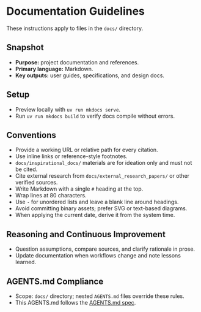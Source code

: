 # Documentation Guidelines

These instructions apply to files in the `docs/` directory.

## Snapshot
- **Purpose:** project documentation and references.
- **Primary language:** Markdown.
- **Key outputs:** user guides, specifications, and design docs.

## Setup
- Preview locally with `uv run mkdocs serve`.
- Run `uv run mkdocs build` to verify docs compile without errors.

## Conventions
- Provide a working URL or relative path for every citation.
- Use inline links or reference-style footnotes.
- `docs/inspirational_docs/` materials are for ideation only and must not be
  cited.
- Cite external research from `docs/external_research_papers/` or other
  verified sources.
- Write Markdown with a single `#` heading at the top.
- Wrap lines at 80 characters.
- Use `-` for unordered lists and leave a blank line around headings.
- Avoid committing binary assets; prefer SVG or text-based diagrams.
- When applying the current date, derive it from the system time.

## Reasoning and Continuous Improvement
- Question assumptions, compare sources, and clarify rationale in prose.
- Update documentation when workflows change and note lessons learned.

## AGENTS.md Compliance
- Scope: `docs/` directory; nested `AGENTS.md` files override these rules.
- This AGENTS.md follows the [AGENTS.md spec](https://gist.github.com).
